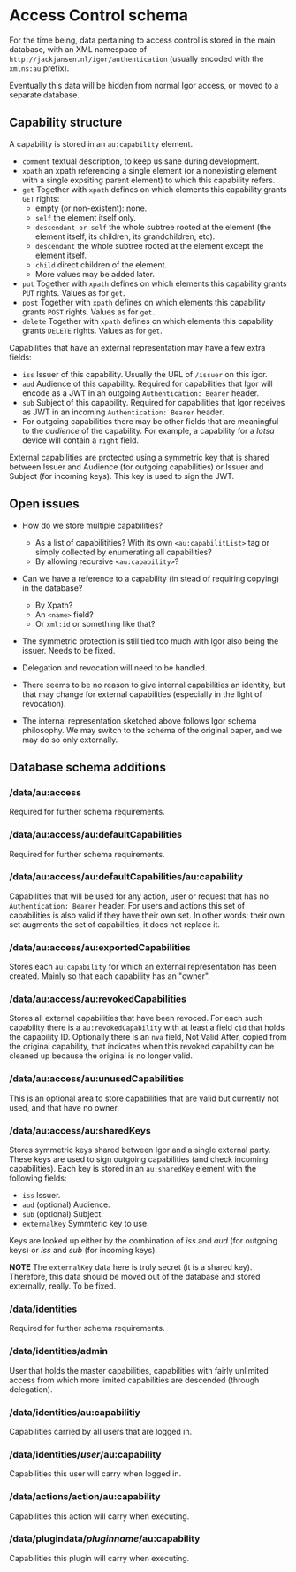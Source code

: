 # Access Control schema

For the time being, data pertaining to access control is stored in the main database, with an XML namespace of `http://jackjansen.nl/igor/authentication` (usually encoded with the `xmlns:au` prefix).

Eventually this data will be hidden from normal Igor access, or moved to a separate database.

## Capability structure

A capability is stored in an `au:capability` element.

* `comment` textual description, to keep us sane during development.
* `xpath` an xpath referencing a single element (or a nonexisting element with a single expsiting parent element) to which this capability refers.
* `get` Together with `xpath` defines on which elements this capability grants `GET` rights:
	* empty (or non-existent): none.
	* `self` the element itself only.
	* `descendant-or-self` the whole subtree rooted at the element (the element itself, its children, its grandchildren, etc).
	* `descendant` the whole subtree rooted at the element except the element itself.
	* `child` direct children of the element.
	* More values may be added later.
* `put` Together with `xpath` defines on which elements this capability grants `PUT` rights. Values as for `get`.
* `post` Together with `xpath` defines on which elements this capability grants `POST` rights. Values as for `get`.
* `delete` Together with `xpath` defines on which elements this capability grants `DELETE` rights. Values as for `get`.

Capabilities that have an external representation may have a few extra fields:

* `iss` Issuer of this capability. Usually the URL of `/issuer` on this igor.
* `aud` Audience of this capability. Required for capabilities that Igor will encode as a JWT in an outgoing `Authentication: Bearer` header.
* `sub` Subject of this capability. Required for capabilities that Igor receives as JWT in an incoming `Authentication: Bearer` header.
* For outgoing capabilities there may be other fields that are meaningful to the _audience_ of the capability. For example, a capability for a _Iotsa_ device will contain a `right` field.

External capabilities are protected using a symmetric key that is shared between Issuer and Audience (for outgoing capabilities) or Issuer and Subject (for incoming keys). This key is used to sign the JWT.

## Open issues

* How do we store multiple capabilities? 
	* As a list of capabilitities? With its own `<au:capabilitList>` tag or simply collected by enumerating all capabilities?
	* By allowing recursive `<au:capability>`?
* Can we have a reference to a capability (in stead of requiring copying) in the database?
	* By Xpath?
	* An `<name>` field?
	* Or `xml:id` or something like that?
* The symmetric protection is still tied too much with Igor also being the issuer. Needs to be fixed.
* Delegation and revocation will need to be handled.
* There seems to be no reason to give internal capabilities an identity, but that may change for external capabilities (especially in the light of revocation).

* The internal representation sketched above follows Igor schema philosophy. We may switch to the schema of the original paper, and we may do so only externally.

## Database schema additions

### /data/au:access

Required for further schema requirements.

### /data/au:access/au:defaultCapabilities

Required for further schema requirements.

### /data/au:access/au:defaultCapabilities/au:capability

Capabilities that will be used for any action, user or request that has no `Authentication: Bearer` header. For users and actions this set of capabilities is also valid if they have their own set. In other words: their own set augments the set of capabilities, it does not replace it.

### /data/au:access/au:exportedCapabilities

Stores each `au:capability` for which an external representation has been created. Mainly so that each capability has an "owner".

### /data/au:access/au:revokedCapabilities

Stores all external capabilities that have been revoced. For each such capability there is a `au:revokedCapability` with at least a field `cid` that holds the capability ID. Optionally there is an `nva` field, Not Valid After, copied from the original capability, that indicates when this revoked capability can be cleaned up because the original is no longer valid.

### /data/au:access/au:unusedCapabilities

This is an optional area to store capabilities that  are valid but currently not used, and that have no owner.

### /data/au:access/au:sharedKeys

Stores symmetric keys shared between Igor and a single external party. These keys are used to sign outgoing capabilities (and check incoming capabilities). Each key is stored in an `au:sharedKey` element with the following fields:

* `iss` Issuer.
* `aud` (optional) Audience.
* `sub` (optional) Subject.
* `externalKey` Symmteric key to use.

Keys are looked up either by the combination of _iss_ and _aud_ (for outgoing keys) or _iss_ and _sub_ (for incoming keys).

**NOTE** The `externalKey` data here is truly secret (it is a shared key). Therefore, this data should be moved out of the database and stored externally, really. To be fixed.

### /data/identities

Required for further schema requirements.

### /data/identities/admin

User that holds the master capabilities, capabilities with fairly unlimited access from which more limited capabilities are descended (through delegation).

### /data/identities/au:capabilitiy

Capabilities carried by all users that are logged in.

### /data/identities/_user_/au:capability

Capabilities this user will carry when logged in.

### /data/actions/action/au:capability

Capabilities this action will carry when executing.

### /data/plugindata/_pluginname_/au:capability

Capabilities this plugin will carry when executing.

